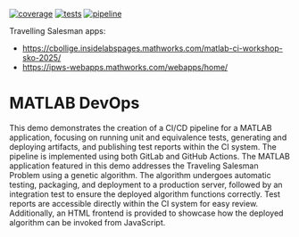 [![coverage](https://cbollige.insidelabspages.mathworks.com/matlab-ci-workshop-sko-2025/coverageBadge.svg)](https://cbollige.insidelabspages.mathworks.com/matlab-ci-workshop-sko-2025/code-coverage/cobertura-coverage.html)
[![tests](https://cbollige.insidelabspages.mathworks.com/matlab-ci-workshop-sko-2025/testBadge.svg)](https://cbollige.insidelabspages.mathworks.com/matlab-ci-workshop-sko-2025/test-reports/junit.html)
[![pipeline](https://insidelabs-git.mathworks.com/cbollige/matlab-ci-workshop-sko-2025/badges/main/pipeline.svg)](https://insidelabs-git.mathworks.com/cbollige/matlab-ci-workshop-sko-2025/-/commits/main)

Travelling Salesman apps: 
- <https://cbollige.insidelabspages.mathworks.com/matlab-ci-workshop-sko-2025/>
- <https://ipws-webapps.mathworks.com/webapps/home/>

# MATLAB DevOps

This demo demonstrates the creation of a CI/CD pipeline for a MATLAB application, 
focusing on running unit and equivalence tests, generating and deploying artifacts, 
and publishing test reports within the CI system. 
The pipeline is implemented using both GitLab and GitHub Actions.
The MATLAB application featured in this demo addresses the Traveling Salesman 
Problem using a genetic algorithm. The algorithm undergoes automatic testing, 
packaging, and deployment to a production server, followed by an integration 
test to ensure the deployed algorithm functions correctly. Test reports are 
accessible directly within the CI system for easy review. 
Additionally, an HTML frontend is provided to showcase how the deployed 
algorithm can be invoked from JavaScript.